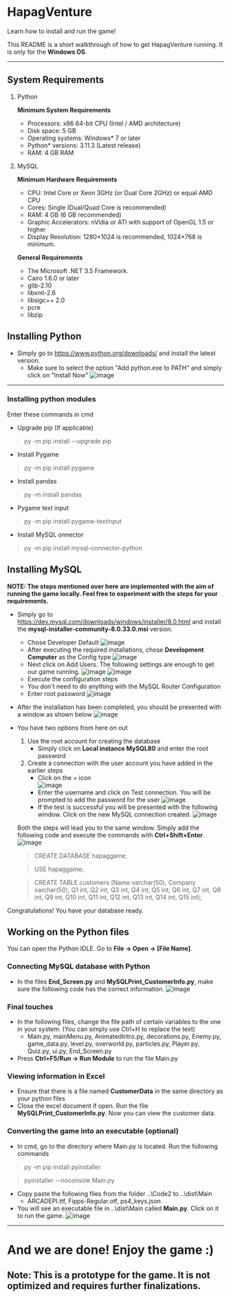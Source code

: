 # HapagVenture
Learn how to install and run the game! 

This README is a short walkthrough of how to get HapagVenture running. It is only for the **Windows OS**.

<hr/>

## System Requirements
1. Python
    
    <strong>Minimum System Requirements</strong>

    - Processors: x86 64-bit CPU (Intel / AMD architecture)
    - Disk space: 5 GB
    - Operating systems: Windows* 7 or later
    - Python* versions: 3.11.3 (Latest release)
    - RAM: 4 GB RAM


2. MySQL

    <strong>Minimum Hardware Requirements</strong>
    
    - CPU: Intel Core or Xeon 3GHz (or Dual Core 2GHz) or equal AMD CPU
    - Cores: Single (Dual/Quad Core is recommended)
    - RAM: 4 GB (6 GB recommended)
    - Graphic Accelerators: nVidia or ATI with support of OpenGL 1.5 or higher
    - Display Resolution: 1280×1024 is recommended, 1024×768 is minimum.
    
    <strong>General Requirements</strong>
    
    - The Microsoft .NET 3.5 Framework.
    - Cairo 1.6.0 or later
    - glib-2.10
    - libxml-2.6
    - libsigc++ 2.0
    - pcre
    - libzip 
  
## Installing Python
 - Simply go to https://www.python.org/downloads/ and install the latest version.
    - Make sure to select the option "Add python.exe to PATH" and simply click on "Install Now"
    ![image](https://github.com/Y0SH1J/HapagVenture/blob/main/1.PNG?raw=true)
    
 <hr/>
 
 ### Installing python modules
 Enter these commands in cmd
  - Upgrade pip (If applicable)
   > py -m pip install --upgrade pip
  - Install Pygame
   > py -m pip install pygame
  - Install pandas
  > py -m install pandas
  - Pygame text input
  > py -m pip install pygame-textinput
  - Install MySQL onnector
   > py -m pip install mysql-connector-python
 
 ## Installing MySQL
 **NOTE: The steps mentioned over here are implemented with the aim of running the game locally. Feel free to experiment with the steps for your requirements.**
 - Simply go to https://dev.mysql.com/downloads/windows/installer/8.0.html and install the **mysql-installer-community-8.0.33.0.msi** version.
    - Chose Developer Default
    ![image](https://github.com/Y0SH1J/HapagVenture/blob/main/2.PNG?raw=true)
    - After executing the required installations, chose **Development Computer** as the Config type
    ![image](https://github.com/Y0SH1J/HapagVenture/blob/main/3.PNG?raw=true)
    - Next click on Add Users. The following settings are enough to get our game running.
    ![image](https://github.com/Y0SH1J/HapagVenture/blob/main/4.PNG?raw=true)
    ![image](https://github.com/Y0SH1J/HapagVenture/blob/main/5.PNG?raw=true)
    - Execute the configuration steps
    - You don't need to do anything with the MySQL Router Configuration
    - Enter root password
    ![image](https://github.com/Y0SH1J/HapagVenture/assets/122041317/08cd01d3-5a91-4478-9c19-cc524816c99d)
    
 - After the installation has been completed, you should be presented with a window as shown below
 ![image](https://github.com/Y0SH1J/HapagVenture/assets/122041317/86f1608b-f584-4750-b262-b0e3d4290140)
 - You have two options from here on out
    1. Use the root account for creating the database
        - Simply click on **Local instance MySQL80** and enter the root password
    2. Create a connection with the user account you have added in the earlier steps
        - Click on the + icon <br/>
        ![image](https://github.com/Y0SH1J/HapagVenture/assets/122041317/d72fca1b-5219-4f09-855c-53e7474e190c)
        - Enter the username and click on Test connection. You will be prompted to add the password for the user
        ![image](https://github.com/Y0SH1J/HapagVenture/assets/122041317/df66c063-4f19-4b2b-8a63-6e36dfe55a72)
        - If the test is successful you will be presented with the following window. Click on the new MySQL connection created.
        ![image](https://github.com/Y0SH1J/HapagVenture/assets/122041317/546d12fd-ca25-4b36-a436-921f17eacad6)
        
    Both the steps will lead you to the same window. Simply add the following code and execute the commands with **Ctrl+Shift+Enter**.
    ![image](https://github.com/Y0SH1J/HapagVenture/assets/122041317/9fc26170-da37-42fb-af6c-ac15b7945a90)
    > CREATE DATABASE hapaggame;
    
    > USE hapaggame;
    
    > CREATE TABLE customers (Name varchar(50), Company varchar(50), Q1 int, Q2 int, Q3 int, Q4 int, Q5 int, Q6 int, Q7 int, Q8 int, Q9 int, Q10 int, Q11 int, Q12 int, Q13 int, Q14 int, Q15 int);

 Congratulations! You have your database ready.
 
 ## Working on the Python files
 You can open the Python IDLE. Go to **File -> Open -> [File Name]**.
 ### Connecting MySQL database with Python
 - In the files **End_Screen.py** and **MySQLPrint_CustomerInfo.py**, make sure the following code has the correct information.
 ![image](https://github.com/Y0SH1J/HapagVenture/assets/122041317/20c96358-375d-4c13-8814-eff7a8e3b7cd)

### Final touches
- In the following files, change the file path of certain variables to the one in your system. (You can simply use Ctrl+H to replace the text)   
    - Main.py, mainMenu.py, AnimatedIntro.py, decorations.py, Enemy.py, game_data.py, level.py, overworld.py, particles.py, Player.py, Quiz.py, ui.py, End_Screen.py
- Press **Ctrl+F5/Run -> Run Module** to run the file Main.py

### Viewing information in Excel
- Ensure that there is a file named **CustomerData** in the same directory as your python files
- Close the excel document if open. Run the file **MySQLPrint_CustomerInfo.py**. Now you can view the customer data.

### Converting the game into an executable (optional)
- In cmd, go to the directory where Main.py is located. Run the following commands
> py -m pip install pyinstaller

> pyinstaller --noconsole Main.py

- Copy paste the following files from the folder ..\Code2 to ..\dist\Main
    - ARCADEPI.ttf, Fipps-Regular.otf, ps4_keys.json
- You will see an executable file in ..\dist\Main called **Main.py**. Click on it to run the game.
    ![image](https://github.com/Y0SH1J/HapagVenture/assets/122041317/4c4e5f25-6464-4007-8e77-15d290901585)
 
<hr/>

# And we are done! Enjoy the game :) 
## Note: This is a prototype for the game. It is not optimized and requires further finalizations.
